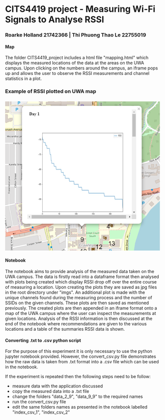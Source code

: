 # CITS4419 project - Measuring Wi-Fi Signals to Analyse RSSI
### Roarke Holland 21742366 | Thi Phuong Thao Le 22755019
#### Map
The folder CITS4419_project includes a html file "mapping.html" which displays the measured locations of the data at the areas on the UWA campus. Upon clicking on the numbers around the campus, an iframe pops up and allows the user to observe the RSSI measurements and channel statistics in a plot.

### Example of RSSI plotted on UWA map
### ![](map_example.png)

#### Notebook
The notebook aims to provide analysis of the measured data taken on the UWA campus. The data is firstly read into a dataframe format then analysed with plots being created which display RSSI drop off over the entire course of measuring a location. Upon creating the plots they are saved as jpg files in the root directory under "imgs". An additional plot is made with the unique channels found during the measuring process and the number of SSIDs on the given channels. These plots are then saved as mentioned previously. The created plots are then appended in an iframe format onto a map of the UWA campus where the user can inspect the measurements at given locations. Analysis of the RSSI information is then discussed at the end of the notebook where recommendations are given to the various locations and a table of the summaries RSSI data is shown.



#### Converting .txt to .csv python script
For the purpose of this experiment it is only necessary to use the python jupyter notebook provided.
However, the convert_csv.py file demonstrates how the raw data is taken from .txt format into a .csv file which can be used in the notebook.

If the experiment is repeated then the following steps need to be follow:
- measure data with the application discussed
- copy the measured data into a .txt file
- change the folders "data_2_9", "data_9_9" to the required names
- run the convert_csv.py file
- edit the same folders names as presented in the notebook labelled "index_csv_1", "index_csv_2"